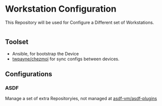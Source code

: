 # Workstation Configuration

This Repository will be used for Configure a Different set of Workstations.

```sh

```

## Toolset

* Ansible, for bootstrap the Device
* [twpayne/chezmoi](https://github.com/twpayne/chezmoi) for sync configs between devices. 

## Configurations

### ASDF

Manage a set of extra Repositoryies, not managed at [asdf-vm/asdf-plugins](https://github.com/asdf-vm/asdf-plugins/tree/master/plugins)
